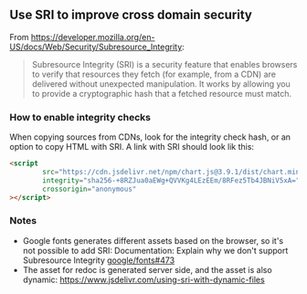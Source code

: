 ## Use SRI to improve cross domain security

From https://developer.mozilla.org/en-US/docs/Web/Security/Subresource_Integrity:
> Subresource Integrity (SRI) is a security feature that enables browsers to verify that resources they fetch (for example, from a CDN) are delivered without unexpected manipulation. It works by allowing you to provide a cryptographic hash that a fetched resource must match.

### How to enable integrity checks

When copying sources from CDNs, look for the integrity check hash, or an option to copy HTML with SRI.
A link with SRI should look lik this:
```html
<script 
        src="https://cdn.jsdelivr.net/npm/chart.js@3.9.1/dist/chart.min.js" 
        integrity="sha256-+8RZJua0aEWg+QVVKg4LEzEEm/8RFez5Tb4JBNiV5xA=" 
        crossorigin="anonymous"
></script>
```

### Notes
- Google fonts generates different assets based on the browser, so it's not possible to add SRI: Documentation: Explain why we don't support Subresource Integrity [google/fonts#473](https://github.com/google/fonts/issues/473)
- The asset for redoc is generated server side, and the asset is also dynamic: https://www.jsdelivr.com/using-sri-with-dynamic-files